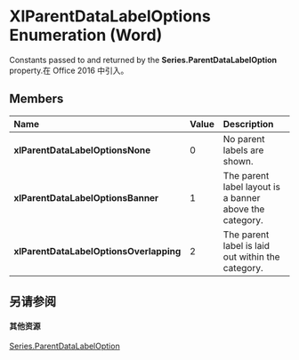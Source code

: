 
# XlParentDataLabelOptions Enumeration (Word)

Constants passed to and returned by the  **Series.ParentDataLabelOption** property.在 Office 2016 中引入。


## Members



|**Name**|**Value**|**Description**|
|:-----|:-----|:-----|
|**xlParentDataLabelOptionsNone**|0|No parent labels are shown.|
|**xlParentDataLabelOptionsBanner**|1|The parent label layout is a banner above the category.|
|**xlParentDataLabelOptionsOverlapping**|2|The parent label is laid out within the category.|

## 另请参阅


#### 其他资源


[Series.ParentDataLabelOption](e3b1e3a4-b775-2daa-56aa-094e8cc9a86b.md)